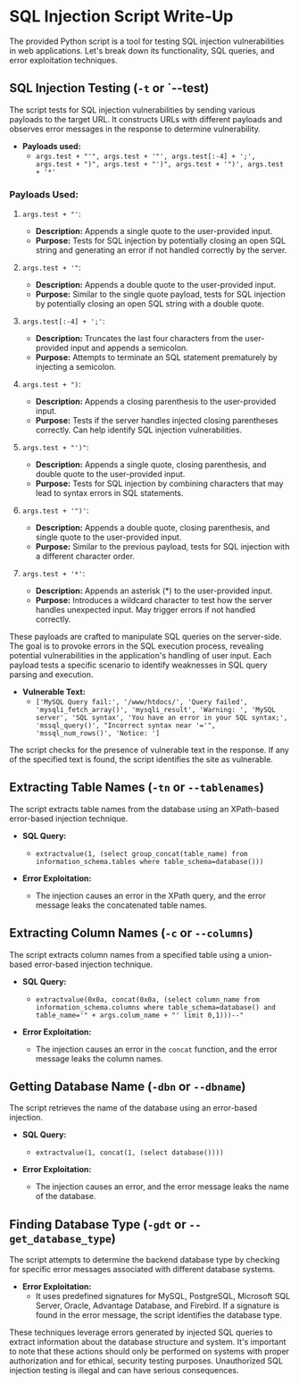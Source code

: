 # SQL Injection Script Write-Up

The provided Python script is a tool for testing SQL injection vulnerabilities in web applications. Let's break down its functionality, SQL queries, and error exploitation techniques.

## SQL Injection Testing (`-t` or `--test)

The script tests for SQL injection vulnerabilities by sending various payloads to the target URL. It constructs URLs with different payloads and observes error messages in the response to determine vulnerability.

- **Payloads used:**
  - `args.test + "'", args.test + '"', args.test[:-4] + ';', args.test + ")", args.test + "')", args.test + '")', args.test + '*'`

### Payloads Used:

1. `args.test + "'`:
   - **Description:** Appends a single quote to the user-provided input.
   - **Purpose:** Tests for SQL injection by potentially closing an open SQL string and generating an error if not handled correctly by the server.

2. `args.test + '"`:
   - **Description:** Appends a double quote to the user-provided input.
   - **Purpose:** Similar to the single quote payload, tests for SQL injection by potentially closing an open SQL string with a double quote.

3. `args.test[:-4] + ';'`:
   - **Description:** Truncates the last four characters from the user-provided input and appends a semicolon.
   - **Purpose:** Attempts to terminate an SQL statement prematurely by injecting a semicolon.

4. `args.test + ")`:
   - **Description:** Appends a closing parenthesis to the user-provided input.
   - **Purpose:** Tests if the server handles injected closing parentheses correctly. Can help identify SQL injection vulnerabilities.

5. `args.test + "')"`:
   - **Description:** Appends a single quote, closing parenthesis, and double quote to the user-provided input.
   - **Purpose:** Tests for SQL injection by combining characters that may lead to syntax errors in SQL statements.

6. `args.test + '")'`:
   - **Description:** Appends a double quote, closing parenthesis, and single quote to the user-provided input.
   - **Purpose:** Similar to the previous payload, tests for SQL injection with a different character order.

7. `args.test + '*'`:
   - **Description:** Appends an asterisk (*) to the user-provided input.
   - **Purpose:** Introduces a wildcard character to test how the server handles unexpected input. May trigger errors if not handled correctly.

These payloads are crafted to manipulate SQL queries on the server-side. The goal is to provoke errors in the SQL execution process, revealing potential vulnerabilities in the application's handling of user input. Each payload tests a specific scenario to identify weaknesses in SQL query parsing and execution.

- **Vulnerable Text:**
  - `['MySQL Query fail:', '/www/htdocs/', 'Query failed', 'mysqli_fetch_array()', 'mysqli_result', 'Warning: ', 'MySQL server', 'SQL syntax', 'You have an error in your SQL syntax;', 'mssql_query()', "Incorrect syntax near '='", 'mssql_num_rows()', 'Notice: ']`

The script checks for the presence of vulnerable text in the response. If any of the specified text is found, the script identifies the site as vulnerable.

## Extracting Table Names (`-tn` or `--tablenames`)

The script extracts table names from the database using an XPath-based error-based injection technique.

- **SQL Query:**
  - `extractvalue(1, (select group_concat(table_name) from information_schema.tables where table_schema=database()))`

- **Error Exploitation:**
  - The injection causes an error in the XPath query, and the error message leaks the concatenated table names.

## Extracting Column Names (`-c` or `--columns`)

The script extracts column names from a specified table using a union-based error-based injection technique.

- **SQL Query:**
  - `extractvalue(0x0a, concat(0x0a, (select column_name from information_schema.columns where table_schema=database() and table_name='" + args.colum_name + "' limit 0,1)))--"`

- **Error Exploitation:**
  - The injection causes an error in the `concat` function, and the error message leaks the column names.

## Getting Database Name (`-dbn` or `--dbname`)

The script retrieves the name of the database using an error-based injection.

- **SQL Query:**
  - `extractvalue(1, concat(1, (select database())))`

- **Error Exploitation:**
  - The injection causes an error, and the error message leaks the name of the database.

## Finding Database Type (`-gdt` or `--get_database_type`)

The script attempts to determine the backend database type by checking for specific error messages associated with different database systems.

- **Error Exploitation:**
  - It uses predefined signatures for MySQL, PostgreSQL, Microsoft SQL Server, Oracle, Advantage Database, and Firebird. If a signature is found in the error message, the script identifies the database type.

These techniques leverage errors generated by injected SQL queries to extract information about the database structure and system. It's important to note that these actions should only be performed on systems with proper authorization and for ethical, security testing purposes. Unauthorized SQL injection testing is illegal and can have serious consequences.
